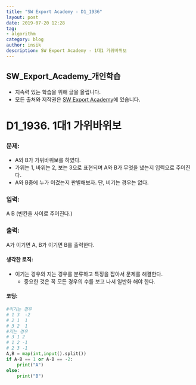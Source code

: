 ```yaml
---
title: "SW Export Academy - D1_1936"
layout: post
date: 2019-07-20 12:28
tag:
- algorithm
category: blog
author: insik
description: SW Export Academy - 1대1 가위바위보
---
```


## SW_Export_Academy_개인학습

- 지속력 있는 학습을 위해 글을 올립니다.
- 모든 출처와 저작권은 [SW Export Academy][출처]에 있습니다.



# D1_1936. 1대1 가위바위보

### 문제:

- A와 B가 가위바위보를 하였다.
- 가위는 1, 바위는 2, 보는 3으로 표현되며 A와 B가 무엇을 냈는지 입력으로 주어진다.
- A와 B중에 누가 이겼는지 판별해보자. 단, 비기는 경우는 없다.  



### 입력:

A B (빈칸을 사이로 주어진다.)



### 출력:

A가 이기면 A, B가 이기면 B를 출력한다.



#### 생각한 로직:

- 이기는 경우와 지는 경우를 분류하고 특징을 잡아서 문제를 해결한다.
  - 중요한 것은 꼭 모든 경우의 수를 보고 나서 일반화 해야 한다.



#### 코딩:

```python
#이기는 경우
# 1 3  -2
# 2 1  1
# 3 2  1
#지는 경우
# 3 1 2
# 1 2 -1
# 2 3 -1
A,B = map(int,input().split())
if A-B == 1 or A-B == -2:
    print("A")
else:
    print("B")
```



[출처]: https://www.swexpertacademy.com/